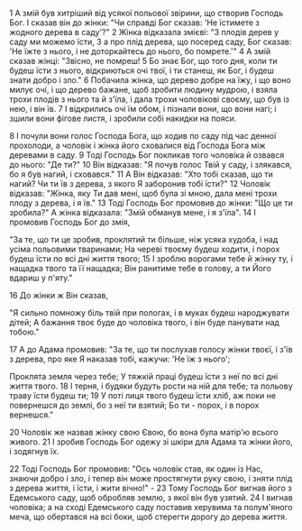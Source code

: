 1 А змій був хитріший від усякої польової звірини, що створив Господь Бог. І сказав він до жінки: "Чи справді Бог сказав: 'Не їстимете з жодного дерева в саду'?" 2 Жінка відказала змієві: "З плодів дерев у саду ми можемо їсти, 3 а про плід дерева, що посеред саду, Бог сказав: 'Не їжте з нього, і не доторкайтесь до нього, бо помрете.'" 4 А змій сказав жінці: "Звісно, не помреш! 5 Бо знає Бог, що того дня, коли ти будеш їсти з нього, відкриються очі твої, і ти станеш, як Бог, і будеш знати добро і зло." 6 Побачила жінка, що дерево добре на їжу, і що воно милує очі, і що дерево бажане, щоб зробити людину мудрою, і взяла трохи плодів з нього та й з'їла, і дала трохи чоловікові своєму, що був із нею, і він їв. 7 І відкрились очі їм обом, і пізнали вони, що вони нагі; і зшили вони фігове листя, і зробили собі накидки на пояси.

8 І почули вони голос Господа Бога, що ходив по саду під час денної прохолоди, а чоловік і жінка його сховалися від Господа Бога між деревами в саду. 9 Тоді Господь Бог покликав того чоловіка й озвався до нього: "Де ти?" 10 Він відказав: "Я почув голос Твій у саду, і злякався, бо я був нагий, і сховався." 11 А Він відказав: "Хто тобі сказав, що ти нагий? Чи ти їв з дерева, з якого Я заборонив тобі їсти?" 12 Чоловік відказав: "Жінка, яку Ти дав мені, щоб була зі мною, дала мені трохи плоду з дерева, і я їв." 13 Тоді Господь Бог промовив до жінки: "Що це ти зробила?" А жінка відказала: "Змій обманув мене, і я з'їла". 14 І промовив Господь Бог до змія,

"За те, що ти це зробив,
проклятий ти більше, ніж усяка худоба,
і над усіма польовими тваринами;
На череві твоєму будеш ходити,
і порох будеш їсти
по всі дні життя твого;
15 І зроблю ворогами
тебе й жінку ту,
і нащадка твого та її нащадка;
Він ранитиме тебе в голову,
а ти Його вдариш у п'яту."

16 До жінки ж Він сказав,

"Я сильно помножу
біль твій при пологах,
і в муках будеш народжувати дітей;
А бажання твоє буде до чоловіка твого,
і він буде панувати над тобою."

17 А до Адама промовив: "За те, що ти послухав голосу жінки твоєї, і з'їв з дерева, про яке Я наказав тобі, кажучи: 'Не їж з нього';

Проклята земля через тебе;
У тяжкій праці будеш їсти з неї
по всі дні життя твого.
18 І терня, і будяки будуть рости на ній для тебе;
та польову траву їсти будеш ти;
19 У поті лиця твого
будеш їсти хліб,
аж поки не повернешся до землі,
бо з неї ти взятий;
Бо ти - порох,
і в порох вернешся."

20 Чоловік же назвав жінку свою Євою, бо вона була матір'ю всього живого. 21 І зробив Господь Бог одежу зі шкіри для Адама та жінки його, і зодягнув їх.

22 Тоді Господь Бог промовив: "Ось чоловік став, як один із Нас, знаючи добро і зло, і тепер він може простягнути руку свою, і зняти плід з дерева життя, і їсти, і жити вічно!" - 23 Тому Господь Бог вигнав його з Едемського саду, щоб обробляв землю, з якої він був узятий. 24 І вигнав чоловіка; а на сході Едемського саду поставив херувима та полум'яного меча, що обертався на всі боки, щоб стерегти дорогу до дерева життя.
